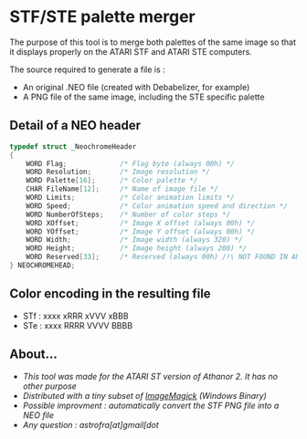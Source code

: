 # STF/STE palette merger

The purpose of this tool is to merge both palettes of the same image
so that it displays properly on the ATARI STF and ATARI STE computers.

The source required to generate a file is : 
* An original .NEO file (created with Debabelizer, for example)
* A PNG file of the same image, including the STE specific palette

## Detail of a NEO header

```cpp
typedef struct _NeochromeHeader
{
	WORD Flag;             /* Flag byte (always 00h) */
	WORD Resolution;       /* Image resolution */
	WORD Palette[16];      /* Color palette */
	CHAR FileName[12];     /* Name of image file */
	WORD Limits;           /* Color animation limits */
	WORD Speed;            /* Color animation speed and direction */
	WORD NumberOfSteps;    /* Number of color steps */
	WORD XOffset;          /* Image X offset (always 00h) */
	WORD YOffset;          /* Image Y offset (always 00h) */
	WORD Width;            /* Image width (always 320) */
	WORD Height;           /* Image height (always 200) */
	WORD Reserved[33];     /* Reserved (always 00h) /!\ NOT FOUND IN AN ACTUAL NEO FILE */
} NEOCHROMEHEAD;
```

## Color encoding in the resulting file

* STf : xxxx xRRR xVVV xBBB
* STe : xxxx RRRR VVVV BBBB

## About...

* *This tool was made for the ATARI ST version of Athanor 2. It has no other purpose*
* *Distributed with a tiny subset of [ImageMagick](https://imagemagick.org) (Windows Binary)*
* *Possible improvment : automatically convert the STF PNG file into a NEO file*
* *Any question : astrofra[at]gmail[dot*
